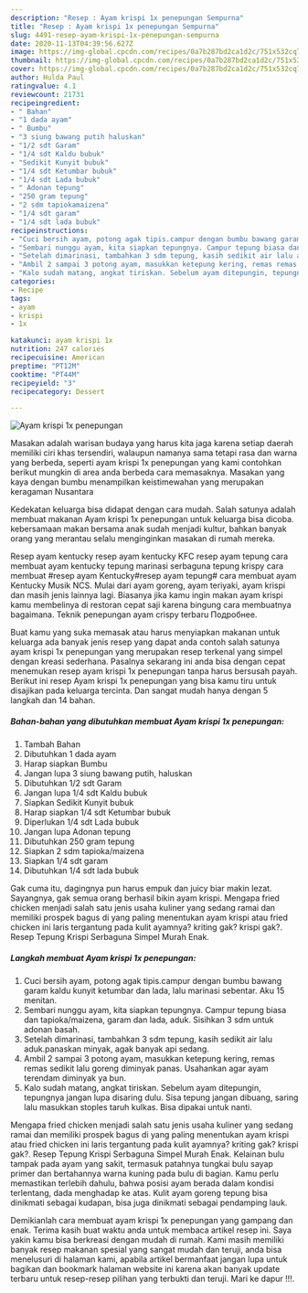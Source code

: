```yaml
---
description: "Resep : Ayam krispi 1x penepungan Sempurna"
title: "Resep : Ayam krispi 1x penepungan Sempurna"
slug: 4491-resep-ayam-krispi-1x-penepungan-sempurna
date: 2020-11-13T04:39:56.627Z
image: https://img-global.cpcdn.com/recipes/0a7b287bd2ca1d2c/751x532cq70/ayam-krispi-1x-penepungan-foto-resep-utama.jpg
thumbnail: https://img-global.cpcdn.com/recipes/0a7b287bd2ca1d2c/751x532cq70/ayam-krispi-1x-penepungan-foto-resep-utama.jpg
cover: https://img-global.cpcdn.com/recipes/0a7b287bd2ca1d2c/751x532cq70/ayam-krispi-1x-penepungan-foto-resep-utama.jpg
author: Hulda Paul
ratingvalue: 4.1
reviewcount: 21731
recipeingredient:
- " Bahan"
- "1 dada ayam"
- " Bumbu"
- "3 siung bawang putih haluskan"
- "1/2 sdt Garam"
- "1/4 sdt Kaldu bubuk"
- "Sedikit Kunyit bubuk"
- "1/4 sdt Ketumbar bubuk"
- "1/4 sdt Lada bubuk"
- " Adonan tepung"
- "250 gram tepung"
- "2 sdm tapiokamaizena"
- "1/4 sdt garam"
- "1/4 sdt lada bubuk"
recipeinstructions:
- "Cuci bersih ayam, potong agak tipis.campur dengan bumbu bawang garam kaldu kunyit ketumbar dan lada, lalu marinasi sebentar. Aku 15 menitan."
- "Sembari nunggu ayam, kita siapkan tepungnya. Campur tepung biasa dan tapioka/maizena, garam dan lada, aduk. Sisihkan 3 sdm untuk adonan basah."
- "Setelah dimarinasi, tambahkan 3 sdm tepung, kasih sedikit air lalu aduk.panaskan minyak, agak banyak api sedang."
- "Ambil 2 sampai 3 potong ayam, masukkan ketepung kering, remas remas sedikit lalu goreng diminyak panas. Usahankan agar ayam terendam diminyak ya bun."
- "Kalo sudah matang, angkat tiriskan. Sebelum ayam ditepungin, tepungnya jangan lupa disaring dulu. Sisa tepung jangan dibuang, saring lalu masukkan stoples taruh kulkas. Bisa dipakai untuk nanti."
categories:
- Recipe
tags:
- ayam
- krispi
- 1x

katakunci: ayam krispi 1x 
nutrition: 247 calories
recipecuisine: American
preptime: "PT12M"
cooktime: "PT44M"
recipeyield: "3"
recipecategory: Dessert

---
```



![Ayam krispi 1x penepungan](https://img-global.cpcdn.com/recipes/0a7b287bd2ca1d2c/751x532cq70/ayam-krispi-1x-penepungan-foto-resep-utama.jpg)

Masakan adalah warisan budaya yang harus kita jaga karena setiap daerah memiliki ciri khas tersendiri, walaupun namanya sama tetapi rasa dan warna yang berbeda, seperti ayam krispi 1x penepungan yang kami contohkan berikut mungkin di area anda berbeda cara memasaknya. Masakan yang kaya dengan bumbu menampilkan keistimewahan yang merupakan keragaman Nusantara

Kedekatan keluarga bisa didapat dengan cara mudah. Salah satunya adalah membuat makanan Ayam krispi 1x penepungan untuk keluarga bisa dicoba. kebersamaan makan bersama anak sudah menjadi kultur, bahkan banyak orang yang merantau selalu menginginkan masakan di rumah mereka.

Resep ayam kentucky resep ayam kentucky KFC resep ayam tepung cara membuat ayam kentucky tepung marinasi serbaguna tepung krispy cara membuat #resep ayam Kentucky#resep ayam tepung# cara membuat ayam Kentucky Musik NCS. Mulai dari ayam goreng, ayam teriyaki, ayam krispi dan masih jenis lainnya lagi. Biasanya jika kamu ingin makan ayam krispi kamu membelinya di restoran cepat saji karena bingung cara membuatnya bagaimana. Teknik penepungan ayam crispy terbaru Подробнее.

Buat kamu yang suka memasak atau harus menyiapkan makanan untuk keluarga ada banyak jenis resep yang dapat anda contoh salah satunya ayam krispi 1x penepungan yang merupakan resep terkenal yang simpel dengan kreasi sederhana. Pasalnya sekarang ini anda bisa dengan cepat menemukan resep ayam krispi 1x penepungan tanpa harus bersusah payah.
Berikut ini resep Ayam krispi 1x penepungan yang bisa kamu tiru untuk disajikan pada keluarga tercinta. Dan sangat mudah hanya dengan 5 langkah dan 14 bahan.


<!--inarticleads1-->

##### Bahan-bahan yang dibutuhkan membuat Ayam krispi 1x penepungan:

1. Tambah  Bahan
1. Dibutuhkan 1 dada ayam
1. Harap siapkan  Bumbu
1. Jangan lupa 3 siung bawang putih, haluskan
1. Dibutuhkan 1/2 sdt Garam
1. Jangan lupa 1/4 sdt Kaldu bubuk
1. Siapkan Sedikit Kunyit bubuk
1. Harap siapkan 1/4 sdt Ketumbar bubuk
1. Diperlukan 1/4 sdt Lada bubuk
1. Jangan lupa  Adonan tepung
1. Dibutuhkan 250 gram tepung
1. Siapkan 2 sdm tapioka/maizena
1. Siapkan 1/4 sdt garam
1. Dibutuhkan 1/4 sdt lada bubuk


Gak cuma itu, dagingnya pun harus empuk dan juicy biar makin lezat. Sayangnya, gak semua orang berhasil bikin ayam krispi. Mengapa fried chicken menjadi salah satu jenis usaha kuliner yang sedang ramai dan memiliki prospek bagus di yang paling menentukan ayam krispi atau fried chicken ini laris tergantung pada kulit ayamnya? kriting gak? krispi gak?. Resep Tepung Krispi Serbaguna Simpel Murah Enak. 

<!--inarticleads2-->

##### Langkah membuat  Ayam krispi 1x penepungan:

1. Cuci bersih ayam, potong agak tipis.campur dengan bumbu bawang garam kaldu kunyit ketumbar dan lada, lalu marinasi sebentar. Aku 15 menitan.
1. Sembari nunggu ayam, kita siapkan tepungnya. Campur tepung biasa dan tapioka/maizena, garam dan lada, aduk. Sisihkan 3 sdm untuk adonan basah.
1. Setelah dimarinasi, tambahkan 3 sdm tepung, kasih sedikit air lalu aduk.panaskan minyak, agak banyak api sedang.
1. Ambil 2 sampai 3 potong ayam, masukkan ketepung kering, remas remas sedikit lalu goreng diminyak panas. Usahankan agar ayam terendam diminyak ya bun.
1. Kalo sudah matang, angkat tiriskan. Sebelum ayam ditepungin, tepungnya jangan lupa disaring dulu. Sisa tepung jangan dibuang, saring lalu masukkan stoples taruh kulkas. Bisa dipakai untuk nanti.


Mengapa fried chicken menjadi salah satu jenis usaha kuliner yang sedang ramai dan memiliki prospek bagus di yang paling menentukan ayam krispi atau fried chicken ini laris tergantung pada kulit ayamnya? kriting gak? krispi gak?. Resep Tepung Krispi Serbaguna Simpel Murah Enak. Kelainan bulu tampak pada ayam yang sakit, termasuk patahnya tungkai bulu sayap primer dan bertahannya warna kuning pada bulu di bagian. Kamu perlu memastikan terlebih dahulu, bahwa posisi ayam berada dalam kondisi terlentang, dada menghadap ke atas. Kulit ayam goreng tepung bisa dinikmati sebagai kudapan, bisa juga dinikmati sebagai pendamping lauk. 

Demikianlah cara membuat ayam krispi 1x penepungan yang gampang dan enak. Terima kasih buat waktu anda untuk membaca artikel resep ini. Saya yakin kamu bisa berkreasi dengan mudah di rumah. Kami masih memiliki banyak resep makanan spesial yang sangat mudah dan teruji, anda bisa menelusuri di halaman kami, apabila artikel bermanfaat jangan lupa untuk bagikan dan bookmark halaman website ini karena akan banyak update terbaru untuk resep-resep pilihan yang terbukti dan teruji. Mari ke dapur !!!. 
